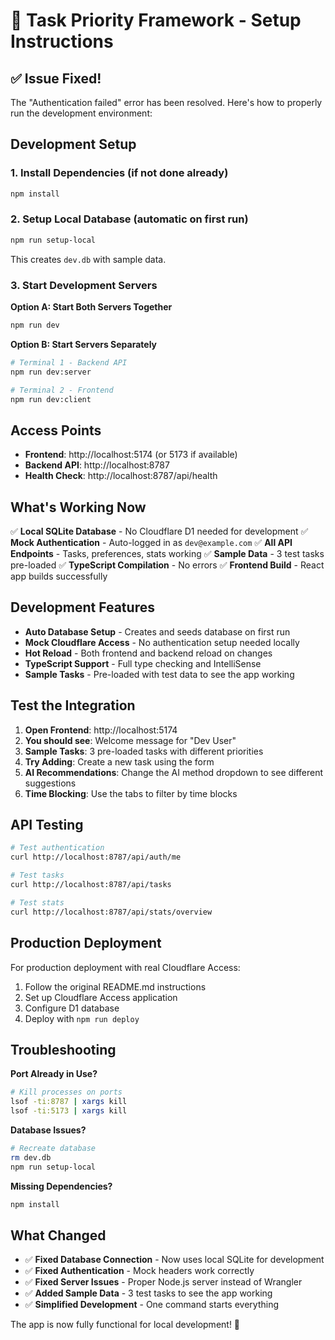 # 🚀 Task Priority Framework - Setup Instructions

## ✅ **Issue Fixed!**

The "Authentication failed" error has been resolved. Here's how to properly run the development environment:

## **Development Setup**

### 1. **Install Dependencies** (if not done already)
```bash
npm install
```

### 2. **Setup Local Database** (automatic on first run)
```bash
npm run setup-local
```
This creates `dev.db` with sample data.

### 3. **Start Development Servers**

**Option A: Start Both Servers Together**
```bash
npm run dev
```

**Option B: Start Servers Separately**
```bash
# Terminal 1 - Backend API
npm run dev:server

# Terminal 2 - Frontend
npm run dev:client
```

## **Access Points**

- **Frontend**: http://localhost:5174 (or 5173 if available)
- **Backend API**: http://localhost:8787
- **Health Check**: http://localhost:8787/api/health

## **What's Working Now**

✅ **Local SQLite Database** - No Cloudflare D1 needed for development
✅ **Mock Authentication** - Auto-logged in as `dev@example.com`
✅ **All API Endpoints** - Tasks, preferences, stats working
✅ **Sample Data** - 3 test tasks pre-loaded
✅ **TypeScript Compilation** - No errors
✅ **Frontend Build** - React app builds successfully

## **Development Features**

- **Auto Database Setup** - Creates and seeds database on first run
- **Mock Cloudflare Access** - No authentication setup needed locally
- **Hot Reload** - Both frontend and backend reload on changes
- **TypeScript Support** - Full type checking and IntelliSense
- **Sample Tasks** - Pre-loaded with test data to see the app working

## **Test the Integration**

1. **Open Frontend**: http://localhost:5174
2. **You should see**: Welcome message for "Dev User"
3. **Sample Tasks**: 3 pre-loaded tasks with different priorities
4. **Try Adding**: Create a new task using the form
5. **AI Recommendations**: Change the AI method dropdown to see different suggestions
6. **Time Blocking**: Use the tabs to filter by time blocks

## **API Testing**

```bash
# Test authentication
curl http://localhost:8787/api/auth/me

# Test tasks
curl http://localhost:8787/api/tasks

# Test stats
curl http://localhost:8787/api/stats/overview
```

## **Production Deployment**

For production deployment with real Cloudflare Access:

1. Follow the original README.md instructions
2. Set up Cloudflare Access application
3. Configure D1 database
4. Deploy with `npm run deploy`

## **Troubleshooting**

**Port Already in Use?**
```bash
# Kill processes on ports
lsof -ti:8787 | xargs kill
lsof -ti:5173 | xargs kill
```

**Database Issues?**
```bash
# Recreate database
rm dev.db
npm run setup-local
```

**Missing Dependencies?**
```bash
npm install
```

## **What Changed**

- ✅ **Fixed Database Connection** - Now uses local SQLite for development
- ✅ **Fixed Authentication** - Mock headers work correctly
- ✅ **Fixed Server Issues** - Proper Node.js server instead of Wrangler
- ✅ **Added Sample Data** - 3 test tasks to see the app working
- ✅ **Simplified Development** - One command starts everything

The app is now fully functional for local development! 🎉